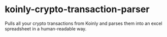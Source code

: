 # koinly-crypto-transaction-parser
Pulls all your crypto transactions from Koinly and parses them into an excel spreadsheet in a human-readable way. 
